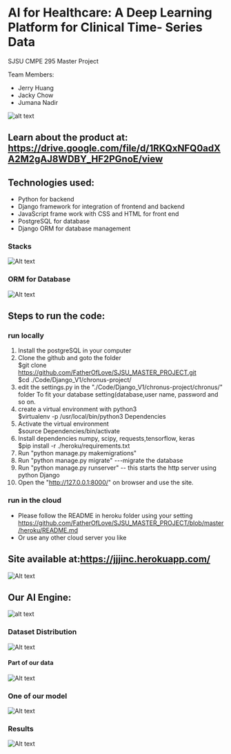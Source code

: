 # AI for Healthcare: A Deep Learning Platform for Clinical Time- Series Data
SJSU CMPE 295 Master Project

Team Members: 
- Jerry Huang
- Jacky Chow
- Jumana Nadir


![alt text](https://github.com/FatherOfLove/SJSU_MASTER_PROJECT/blob/master/S10_Poster.png)

## Learn about the product at: https://drive.google.com/file/d/1RKQxNFQ0adXA2M2gAJ8WDBY_HF2PGnoE/view


## Technologies used:

- Python for backend  
- Django framework for integration of frontend and backend  
- JavaScript frame work with CSS and HTML for front end  
- PostgreSQL for database
- Django ORM for database management 

### Stacks
![Alt text](image/Stacks.jpg?raw=true)

### ORM for Database
![Alt text](image/ORM.png?raw=true)

## Steps to run the code: 
### run locally
1. Install the postgreSQL in your computer
2. Clone the github and goto the folder  
        $git clone https://github.com/FatherOfLove/SJSU_MASTER_PROJECT.git  
        $cd ./Code/Django_V1/chronus-project/  
3. edit the settings.py in the "./Code/Django_V1/chronus-project/chronus/" folder
	To fit your database setting(database,user name, password and so on.
4. create a virtual environment with python3  
	$virtualenv -p /usr/local/bin/python3 Dependencies  
5. Activate the virtual environment  
	$source Dependencies/bin/activate  
6. Install dependencies numpy, scipy, requests,tensorflow, keras  
	$pip install -r ./heroku/requirements.txt  
7. Run "python manage.py makemigrations" 
8. Run "python manage.py migrate" ---migrate the database
9. Run "python manage.py runserver" -- this starts the http server using python Django 
10. Open the "http://127.0.0.1:8000/" on browser and use the site.  

### run in the cloud
- Please follow the README in heroku folder using your setting
  https://github.com/FatherOfLove/SJSU_MASTER_PROJECT/blob/master/heroku/README.md
- Or use any other cloud server you like

## Site available at:https://jjjinc.herokuapp.com/
![Alt text](image/index.jpg?raw=true) 


## Our AI Engine:
![alt text](https://github.com/FatherOfLove/SJSU_MASTER_PROJECT/blob/master/image/AI%20ENGINE%20.png)

### Dataset Distribution
![Alt text](image/dataset_distribution.png?raw=true)

#### Part of our data 
![Alt text](image/wav_plot.png?raw=true) 


### One of our model
![Alt text](image/model.png?raw=true) 

### Results 
![Alt text](image/results.jpg?raw=true)

